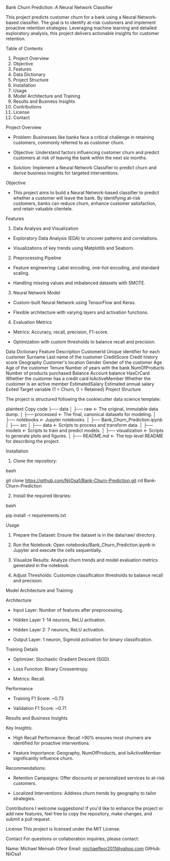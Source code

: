 Bank Churn Prediction: A Neural Network Classifier

This project predicts customer churn for a bank using a Neural Network-based classifier. The goal is to identify at-risk customers and implement proactive retention strategies. Leveraging machine learning and detailed exploratory analysis, this project delivers actionable insights for customer retention.

Table of Contents

1. Project Overview
2. Objective
3. Features
4. Data Dictionary
5. Project Structure
6. Installation
7. Usage
8. Model Architecture and Training
9. Results and Business Insights
10. Contributions
11. License
12. Contact

Project Overview

* Problem: Businesses like banks face a critical challenge in retaining customers, commonly referred to as customer churn.

* Objective: Understand factors influencing customer churn and predict customers at risk of leaving the bank within the next six months.

* Solution: Implement a Neural Network Classifier to predict churn and derive business insights for targeted interventions.

Objective

* This project aims to build a Neural Network-based classifier to predict whether a customer will leave the bank. By identifying at-risk customers, banks can reduce churn, enhance customer satisfaction, and retain valuable clientele.

Features

1. Data Analysis and Visualization

* Exploratory Data Analysis (EDA) to uncover patterns and correlations.

* Visualizations of key trends using Matplotlib and Seaborn.

2. Preprocessing Pipeline

* Feature engineering: Label encoding, one-hot encoding, and standard scaling.

* Handling missing values and imbalanced datasets with SMOTE.

3. Neural Network Model

* Custom-built Neural Network using TensorFlow and Keras.

* Flexible architecture with varying layers and activation functions.

4. Evaluation Metrics

* Metrics: Accuracy, recall, precision, F1-score.

* Optimization with custom thresholds to balance recall and precision.

Data Dictionary
Feature	                         Description
CustomerId	              Unique identifier for each customer
Surname	                      Last name of the customer
CreditScore                   Credit history score
Geography	              Customer's location
Gender	                      Gender of the customer
Age	                      Age of the customer
Tenure	                      Number of years with the bank
NumOfProducts	              Number of products purchased
Balance	Account               balance
HasCrCard	              Whether the customer has a credit card
IsActiveMember	              Whether the customer is an active member
EstimatedSalary	              Estimated annual salary
Exited	                      Target variable (1 = Churn, 0 = Retained)
Project Structure


The project is structured following the cookiecutter data science template:

plaintext
Copy code
├── data
│   ├── raw              <- The original, immutable data dump.
│   ├── processed        <- The final, canonical datasets for modeling.
│
├── notebooks            <- Jupyter notebooks.
│   ├── Bank_Churn_Prediction.ipynb
│
├── src
│   ├── data             <- Scripts to process and transform data.
│   ├── models           <- Scripts to train and predict models.
│   ├── visualization    <- Scripts to generate plots and figures.
│
├── README.md            <- The top-level README for describing the project.


Installation

1. Clone the repository:

bash

git clone https://github.com/NiiOsa1/Bank-Churn-Prediction.git
cd Bank-Churn-Prediction

2. Install the required libraries:

bash

pip install -r requirements.txt


Usage

1. Prepare the Dataset: Ensure the dataset is in the data/raw/ directory.

2. Run the Notebook: Open notebooks/Bank_Churn_Prediction.ipynb in Jupyter and execute the cells sequentially.

3. Visualize Results: Analyze churn trends and model evaluation metrics generated in the notebook.

4. Adjust Thresholds: Customize classification thresholds to balance recall and precision.


Model Architecture and Training

Architecture

* Input Layer: Number of features after preprocessing.

* Hidden Layer 1: 14 neurons, ReLU activation.

* Hidden Layer 2: 7 neurons, ReLU activation.

* Output Layer: 1 neuron, Sigmoid activation for binary classification.


Training Details

* Optimizer: Stochastic Gradient Descent (SGD).

* Loss Function: Binary Crossentropy.
 
* Metrics: Recall.


Performance

* Training F1 Score: ~0.73

* Validation F1 Score: ~0.71


Results and Business Insights

Key Insights:

* High Recall Performance:
Recall >90% ensures most churners are identified for proactive interventions.

* Feature Importance:
Geography, NumOfProducts, and IsActiveMember significantly influence churn.

Recommendations:

* Retention Campaigns:
Offer discounts or personalized services to at-risk customers.

* Localized Interventions:
Address churn trends by geography to tailor strategies.


Contributions
I welcome suggestions! If you'd like to enhance the project or add new features, feel free to copy the repository, make changes, and submit a pull request.

License
This project is licensed under the MIT License.

Contact
For questions or collaboration inquiries, please contact:

Name: Michael Mensah Ofeor
Email: michaelfeor2011@yahoo.com
GitHub: NiiOsa1

